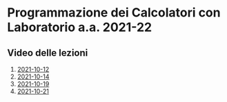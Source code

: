 # Programmazione dei Calcolatori con Laboratorio  a.a. 2021-22

## Video delle lezioni

1. [2021-10-12](https://www.dropbox.com/s/q511d12dlj5yzl0/20211012-lezione_1.mp4?dl=1)
1. [2021-10-14](https://www.dropbox.com/s/ne9a530s9uscmmm/20211014-lezione_2.mp4?dl=1)
1. [2021-10-19](https://www.dropbox.com/s/q41q30r606sp714/20211019-lezione_3.mp4?dl=1)
1. [2021-10-21](https://www.dropbox.com/s/of8ylp634ic9rpg/20211021-lezione_4.mp4?dl=1)